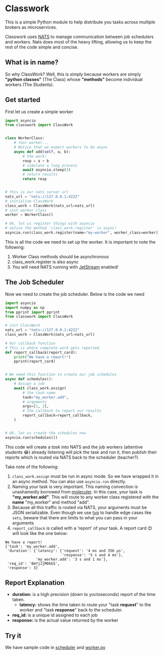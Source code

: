 <!--
 Copyright (c) 2023 Anthony Mugendi
 
 This software is released under the MIT License.
 https://opensource.org/licenses/MIT
-->

# Classwork

This is a simple Python module to help distribute you tasks across multiple brokers as microservices.

Classwork uses [NATS](https://nats.io/) to manage communication between job schedulers and workers. Nats does most of the heavy lifting, allowing us to keep the rest of the code simple and concise.

## What is in name?
So why ClassWork? 
Well, this is simply because workers are simply **"python classes"** (The Class) whose **"methods"** become individual workers (The Students). 

## Get started

First let us create a simple worker

```python
import asyncio
from classwork import ClassWork


class WorkerClass:
    # Your worker...
    # Notice that we expect workers to be async
    async def add(self, a, b):
        # the work!
        resp = a + b
        # simulate a long process
        await asyncio.sleep(3)
        # return results
        return resp


# this is our nats server url
nats_url = "nats://127.0.0.1:4222"
# initialize ClassWork
class_work = ClassWork(nats_url=nats_url)
# init worker class
worker = WorkerClass()

# Ok, let us register things with asyncio
# notice the method 'class_work.register' is async!
asyncio.run(class_work.register(name="my-worker", worker_class=worker))

```

This is all the code we need to set up the worker.
It is important to note the following:

1. Worker Class methods should be asynchronous
2. class_work.register is also async
3. You will need NATS running with [JetStream](https://docs.nats.io/nats-concepts/jetstream) enabled!

## The Job Scheduler

Now we need to create the job scheduler. Below is the code we need

```python
import asyncio
import numpy as np
from pprint import pprint
from classwork import ClassWork

# init ClassWork
nats_url = "nats://127.0.0.1:4222"
class_work = ClassWork(nats_url=nats_url)

# Our callback function
# This is where complete work gets reported
def report_callback(report_card):
    print("We have a report!")
    pprint(report_card)


# We need this function to create our job schedules
async def schedules():
    # Assign a job
    await class_work.assign(
        # the task name
        task="my_worker.add",
        # arguments
        args=[1, 2],
        # the callback to report our results
        report_callback=report_callback,
    )


# Ok, let us create the schedules now
asyncio.run(schedules())
```

This code will create a *task* into NATS and the job workers (attentive students 😂) already listening will pick the task and run it, then publish their reports which is routed via NATS back to the scheduler (teacher?).

Take note of the following:
1. `class_work.assign` must be run in async mode. So we have wrapped it in an async method. You can also use `asyncio.run` directly.
2. Naming your task is very important. This naming convection is unashamedly borrowed from [moleculer](https://moleculer.services/). In this case, your task is **"my_worker.add"**. This will route to any worker class registered with the **name** "my_worker" and method "add". 
3. Because all this traffic is routed via NATS, your arguments must be JSON serializable. Even though we use [typ](https://github.com/vsapronov/typjson) to handle edge cases like `sets`, beware that there are limits to what you can pass in your arguments
4. `report_callback` is called with a 'report' of your task. A report card 😊 will look like the one below:


```
We have a report!
{'task': 'my_worker.add',
 'duration': {'latency': {'request': '4 ms and 356 µs',
                          'response': '5 s and 4 ms'},
              'my_worker.add': '3 s and 1 ms'},
 'req_id': '8mYjJjM0kb5',
 'response': 3}
```

## Report Explanation
- **duration:** is a high precision (down to yoctoseconds) report of the time taken.
    - **latency:** shows the time taken to route your "task **request**" to the worker and "task **response**" back to the scheduler.
- **req_id:** is a unique id assigned to each job
- **response:** is the actual value returned by the worker


## Try it

We have sample code in [scheduler](scheduler.py) and [worker.py](worker.py)